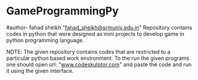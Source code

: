# GameProgrammingPy
#author- fahad sheikh "fahad_sheikh@srmuniv.edu.in"
Repository contains codes in python that were designed as mini projects to develop game in python programming language.

NOTE: The given repository contains codes that are restricted to a particular python based work environment.
      To the run the given programs one should open url: "www.codeskulptor.com" and paste the code and run it using the given         interface.
